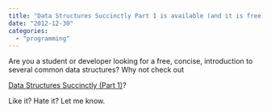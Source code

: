 ```yaml
---
title: "Data Structures Succinctly Part 1 is available (and it is free)"
date: "2012-12-30"
categories: 
  - "programming"
---
```


Are you a student or developer looking for a free, concise, introduction to several common data structures? Why not check out

[Data Structures Succinctly (Part 1)](http://bit.ly/TVeRf8 "Data Structures Succinctly Part 1")?

Like it? Hate it? Let me know.
